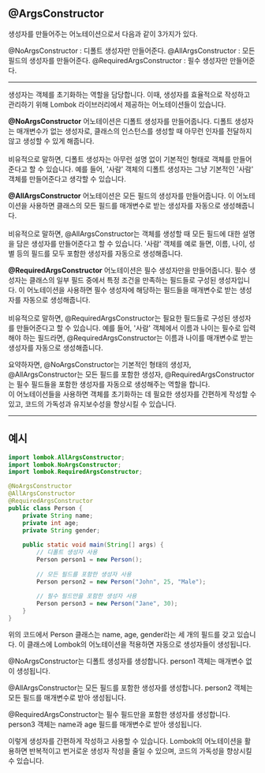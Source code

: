 ## @ArgsConstructor
생성자를 만들어주는 어노테이션으로서 다음과 같이 3가지가 있다.

@NoArgsConstructor : 디폴트 생성자만 만들어준다.
@AllArgsConstructor : 모든 필드의 생성자를 만들어준다.
@RequiredArgsConstructor : 필수 생성자만 만들어준다.
<br>

---

생성자는 객체를 초기화하는 역할을 담당합니다. 이때, 생성자를 효율적으로 작성하고 관리하기 위해 Lombok 라이브러리에서 제공하는 어노테이션들이 있습니다.

**@NoArgsConstructor** 어노테이션은 디폴트 생성자를 만들어줍니다. 디폴트 생성자는 매개변수가 없는 생성자로, 클래스의 인스턴스를 생성할 때 아무런 인자를 전달하지 않고 생성할 수 있게 해줍니다. <br><br>
비유적으로 말하면, 디폴트 생성자는 아무런 설명 없이 기본적인 형태로 객체를 만들어준다고 할 수 있습니다. 예를 들어, '사람' 객체의 디폴트 생성자는 그냥 기본적인 '사람' 객체를 만들어준다고 생각할 수 있습니다.

**@AllArgsConstructor** 어노테이션은 모든 필드의 생성자를 만들어줍니다. 이 어노테이션을 사용하면 클래스의 모든 필드를 매개변수로 받는 생성자를 자동으로 생성해줍니다. <br><br> 비유적으로 말하면, @AllArgsConstructor는 객체를 생성할 때 모든 필드에 대한 설명을 담은 생성자를 만들어준다고 할 수 있습니다. '사람' 객체를 예로 들면, 이름, 나이, 성별 등의 필드를 모두 포함한 생성자를 자동으로 생성해줍니다.

**@RequiredArgsConstructor** 어노테이션은 필수 생성자만을 만들어줍니다. 필수 생성자는 클래스의 일부 필드 중에서 특정 조건을 만족하는 필드들로 구성된 생성자입니다. 이 어노테이션을 사용하면 필수 생성자에 해당하는 필드들을 매개변수로 받는 생성자를 자동으로 생성해줍니다. <br><br>비유적으로 말하면, @RequiredArgsConstructor는 필요한 필드들로 구성된 생성자를 만들어준다고 할 수 있습니다. 예를 들어, '사람' 객체에서 이름과 나이는 필수로 입력해야 하는 필드라면, @RequiredArgsConstructor는 이름과 나이를 매개변수로 받는 생성자를 자동으로 생성해줍니다.

요약하자면, @NoArgsConstructor는 기본적인 형태의 생성자, @AllArgsConstructor는 모든 필드를 포함한 생성자, @RequiredArgsConstructor는 필수 필드들을 포함한 생성자를 자동으로 생성해주는 역할을 합니다. <br> 이 어노테이션들을 사용하면 객체를 초기화하는 데 필요한 생성자를 간편하게 작성할 수 있고, 코드의 가독성과 유지보수성을 향상시킬 수 있습니다.

----

## 예시

```java
import lombok.AllArgsConstructor;
import lombok.NoArgsConstructor;
import lombok.RequiredArgsConstructor;

@NoArgsConstructor
@AllArgsConstructor
@RequiredArgsConstructor
public class Person {
    private String name;
    private int age;
    private String gender;
    
    public static void main(String[] args) {
        // 디폴트 생성자 사용
        Person person1 = new Person();
        
        // 모든 필드를 포함한 생성자 사용
        Person person2 = new Person("John", 25, "Male");
        
        // 필수 필드만을 포함한 생성자 사용
        Person person3 = new Person("Jane", 30);
    }
}
```


위의 코드에서 Person 클래스는 name, age, gender라는 세 개의 필드를 갖고 있습니다. 이 클래스에 Lombok의 어노테이션을 적용하면 자동으로 생성자들이 생성됩니다.

@NoArgsConstructor는 디폴트 생성자를 생성합니다. person1 객체는 매개변수 없이 생성됩니다. 

@AllArgsConstructor는 모든 필드를 포함한 생성자를 생성합니다. person2 객체는 모든 필드를 매개변수로 받아 생성됩니다.

@RequiredArgsConstructor는 필수 필드만을 포함한 생성자를 생성합니다. person3 객체는 name과 age 필드를 매개변수로 받아 생성됩니다.

이렇게 생성자를 간편하게 작성하고 사용할 수 있습니다. Lombok의 어노테이션을 활용하면 반복적이고 번거로운 생성자 작성을 줄일 수 있으며, 코드의 가독성을 향상시킬 수 있습니다.